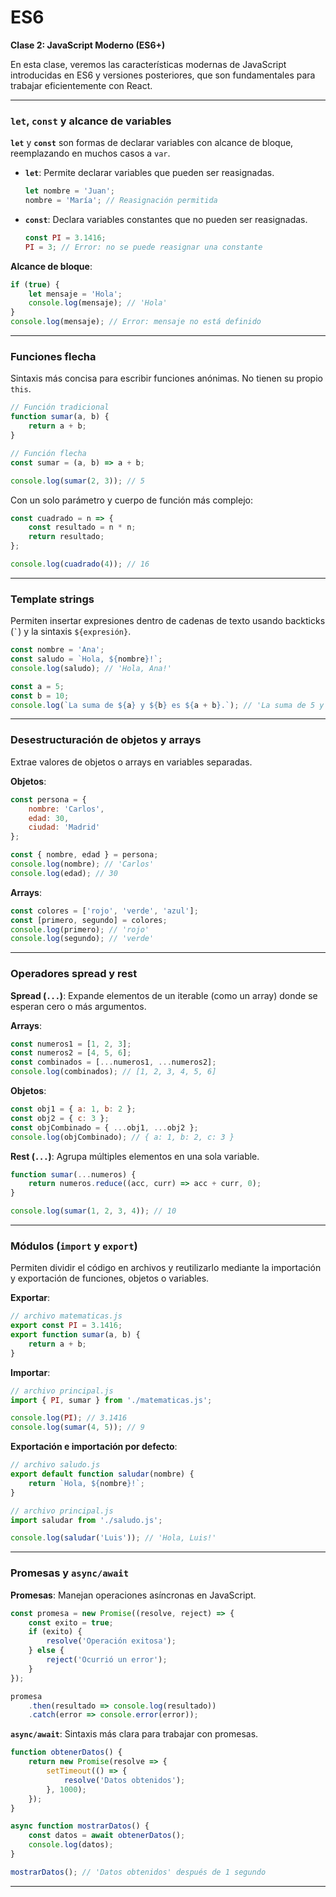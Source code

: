 # ES6

**Clase 2: JavaScript Moderno (ES6+)**

En esta clase, veremos las características modernas de JavaScript introducidas en ES6 y versiones posteriores, que son fundamentales para trabajar eficientemente con React.

---

### `let`, `const` y alcance de variables

**`let`** y **`const`** son formas de declarar variables con alcance de bloque, reemplazando en muchos casos a `var`.

- **`let`**: Permite declarar variables que pueden ser reasignadas.

    ```javascript
    let nombre = 'Juan';
    nombre = 'María'; // Reasignación permitida
    ```

- **`const`**: Declara variables constantes que no pueden ser reasignadas.

    ```javascript
    const PI = 3.1416;
    PI = 3; // Error: no se puede reasignar una constante
    ```

**Alcance de bloque**:

```javascript
if (true) {
    let mensaje = 'Hola';
    console.log(mensaje); // 'Hola'
}
console.log(mensaje); // Error: mensaje no está definido
```

---

### Funciones flecha

Sintaxis más concisa para escribir funciones anónimas. No tienen su propio `this`.

```javascript
// Función tradicional
function sumar(a, b) {
    return a + b;
}

// Función flecha
const sumar = (a, b) => a + b;

console.log(sumar(2, 3)); // 5
```

Con un solo parámetro y cuerpo de función más complejo:

```javascript
const cuadrado = n => {
    const resultado = n * n;
    return resultado;
};

console.log(cuadrado(4)); // 16
```

---

### Template strings

Permiten insertar expresiones dentro de cadenas de texto usando backticks (`` ` ``) y la sintaxis `${expresión}`.

```javascript
const nombre = 'Ana';
const saludo = `Hola, ${nombre}!`;
console.log(saludo); // 'Hola, Ana!'

const a = 5;
const b = 10;
console.log(`La suma de ${a} y ${b} es ${a + b}.`); // 'La suma de 5 y 10 es 15.'
```

---

### Desestructuración de objetos y arrays

Extrae valores de objetos o arrays en variables separadas.

**Objetos**:

```javascript
const persona = {
    nombre: 'Carlos',
    edad: 30,
    ciudad: 'Madrid'
};

const { nombre, edad } = persona;
console.log(nombre); // 'Carlos'
console.log(edad); // 30
```

**Arrays**:

```javascript
const colores = ['rojo', 'verde', 'azul'];
const [primero, segundo] = colores;
console.log(primero); // 'rojo'
console.log(segundo); // 'verde'
```

---

### Operadores spread y rest

**Spread (`...`)**: Expande elementos de un iterable (como un array) donde se esperan cero o más argumentos.

**Arrays**:

```javascript
const numeros1 = [1, 2, 3];
const numeros2 = [4, 5, 6];
const combinados = [...numeros1, ...numeros2];
console.log(combinados); // [1, 2, 3, 4, 5, 6]
```

**Objetos**:

```javascript
const obj1 = { a: 1, b: 2 };
const obj2 = { c: 3 };
const objCombinado = { ...obj1, ...obj2 };
console.log(objCombinado); // { a: 1, b: 2, c: 3 }
```

**Rest (`...`)**: Agrupa múltiples elementos en una sola variable.

```javascript
function sumar(...numeros) {
    return numeros.reduce((acc, curr) => acc + curr, 0);
}

console.log(sumar(1, 2, 3, 4)); // 10
```

---

### Módulos (`import` y `export`)

Permiten dividir el código en archivos y reutilizarlo mediante la importación y exportación de funciones, objetos o variables.

**Exportar**:

```javascript
// archivo matematicas.js
export const PI = 3.1416;
export function sumar(a, b) {
    return a + b;
}
```

**Importar**:

```javascript
// archivo principal.js
import { PI, sumar } from './matematicas.js';

console.log(PI); // 3.1416
console.log(sumar(4, 5)); // 9
```

**Exportación e importación por defecto**:

```javascript
// archivo saludo.js
export default function saludar(nombre) {
    return `Hola, ${nombre}!`;
}

// archivo principal.js
import saludar from './saludo.js';

console.log(saludar('Luis')); // 'Hola, Luis!'
```

---

### Promesas y `async/await`

**Promesas**: Manejan operaciones asíncronas en JavaScript.

```javascript
const promesa = new Promise((resolve, reject) => {
    const exito = true;
    if (exito) {
        resolve('Operación exitosa');
    } else {
        reject('Ocurrió un error');
    }
});

promesa
    .then(resultado => console.log(resultado))
    .catch(error => console.error(error));
```

**`async/await`**: Sintaxis más clara para trabajar con promesas.

```javascript
function obtenerDatos() {
    return new Promise(resolve => {
        setTimeout(() => {
            resolve('Datos obtenidos');
        }, 1000);
    });
}

async function mostrarDatos() {
    const datos = await obtenerDatos();
    console.log(datos);
}

mostrarDatos(); // 'Datos obtenidos' después de 1 segundo
```

---
